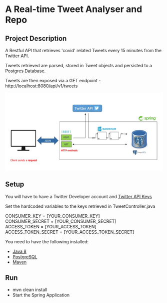# A Real-time Tweet Analyser and Repo

## Project Description

A Restful API that retrieves 'covid' related Tweets every 15 minutes from the Twitter API.

Tweets retrieved are parsed, stored in Tweet objects and persisted to a Postgres Database.

Tweets are then exposed via a GET endpoint - http://localhost:8080/api/v1/tweets

![alt text](project_architecture.JPG)

## Setup

You will have to have a Twitter Developer account and [Twitter API Keys](https://developer.twitter.com/en/docs/labs/covid19-stream/quick-start)

Set the hardcoded variables to the keys retrieved in TweetController.java

CONSUMER_KEY = [YOUR_CONSUMER_KEY]\
CONSUMER_SECRET = [YOUR_CONSUMER_SECRET]\
ACCESS_TOKEN = [YOUR_ACCESS_TOKEN]\
ACCESS_TOKEN_SECRET = [YOUR_ACCESS_TOKEN_SECRET]


You need to have the following installed:

- [Java 8](https://www.oracle.com/ie/java/technologies/javase/javase-jdk8-downloads.html)
- [PostgreSQL](https://www.postgresql.org/download/)
- [Maven](https://maven.apache.org/download.cgi)

## Run

- mvn clean install
- Start the Spring Application







